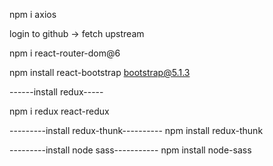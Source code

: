 npm i axios
<!-- sync forked repo -->
login to github -> fetch upstream

npm i react-router-dom@6

npm install react-bootstrap bootstrap@5.1.3

------install redux-----

npm i redux react-redux

---------install redux-thunk----------
npm install redux-thunk

---------install node sass-----------
npm install node-sass